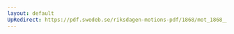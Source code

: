 ```yaml
---
layout: default
UpRedirect: https://pdf.swedeb.se/riksdagen-motions-pdf/1868/mot_1868__ak__00106/mot_1868__ak__00106_003.pdf
---
```

